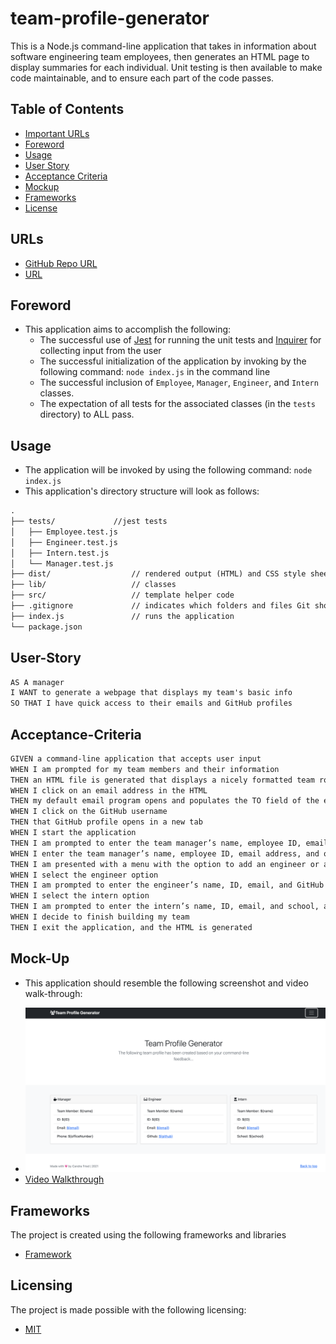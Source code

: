 # team-profile-generator
This is a Node.js command-line application that takes in information about  software engineering team employees, then generates an HTML page to display summaries for each individual. Unit testing is then available to make code maintainable, and to ensure each part of the code passes.

## Table of Contents
- [Important URLs](#urls)
- [Foreword](#foreword)
- [Usage](#usage)
- [User Story](#user-story)
- [Acceptance Criteria](#acceptance-criteria)
- [Mockup](#mock-up)
- [Frameworks](#frameworks)
- [License](#licensing)

## URLs
- [GitHub Repo URL](https://github.com/candracodes/team-profile-generator)
- [URL](https://candracodes.github.io/team-profile-generator/)

## Foreword

- This application aims to accomplish the following:
  - The successful use of [Jest](https://www.npmjs.com/package/jest) for running the unit tests and [Inquirer](https://www.npmjs.com/package/inquirer) for collecting input from the user
  - The successful initialization of the application by invoking by the following command: `node index.js` in the command line
  - The successful inclusion of `Employee`, `Manager`, `Engineer`, and `Intern` classes. 
  - The expectation of all tests for the associated classes (in the `tests` directory) to ALL pass.

## Usage

- The application will be invoked by using the following command: `node index.js` 
- This application's directory structure will look as follows:

```md
.
├── tests/             //jest tests
│   ├── Employee.test.js
│   ├── Engineer.test.js
│   ├── Intern.test.js
│   └── Manager.test.js
├── dist/                  // rendered output (HTML) and CSS style sheet      
├── lib/                   // classes
├── src/                   // template helper code 
├── .gitignore             // indicates which folders and files Git should ignore
├── index.js               // runs the application
└── package.json           
```

## User-Story

```md
AS A manager
I WANT to generate a webpage that displays my team's basic info
SO THAT I have quick access to their emails and GitHub profiles

```

## Acceptance-Criteria

```md
GIVEN a command-line application that accepts user input
WHEN I am prompted for my team members and their information
THEN an HTML file is generated that displays a nicely formatted team roster based on user input
WHEN I click on an email address in the HTML
THEN my default email program opens and populates the TO field of the email with the address
WHEN I click on the GitHub username
THEN that GitHub profile opens in a new tab
WHEN I start the application
THEN I am prompted to enter the team manager’s name, employee ID, email address, and office number
WHEN I enter the team manager’s name, employee ID, email address, and office number
THEN I am presented with a menu with the option to add an engineer or an intern or to finish building my team
WHEN I select the engineer option
THEN I am prompted to enter the engineer’s name, ID, email, and GitHub username, and I am taken back to the menu
WHEN I select the intern option
THEN I am prompted to enter the intern’s name, ID, email, and school, and I am taken back to the menu
WHEN I decide to finish building my team
THEN I exit the application, and the HTML is generated
```

## Mock-Up

* This application should resemble the following screenshot and video walk-through:

- ![Screenshot](./assets/screenshot.png)
- [Video Walkthrough](#)

## Frameworks

The project is created using the following frameworks and libraries

- [Framework](#)

## Licensing
The project is made possible with the following licensing:
- [MIT](LICENSE)